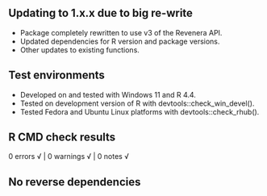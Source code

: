 ## Updating to 1.x.x due to big re-write

* Package completely rewritten to use v3 of the Revenera API. 
* Updated dependencies for R version and package versions.
* Other updates to existing functions.

## Test environments
 
* Developed on and tested with Windows 11 and R 4.4.
* Tested on development version of R with devtools::check_win_devel().
* Tested Fedora and Ubuntu Linux platforms with devtools::check_rhub().
 
## R CMD check results
 
0 errors √ | 0 warnings √ | 0 notes √
  
## No reverse dependencies